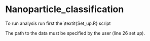 # Nanoparticle_classification

To run analysis run first the \textit{Set_up.R} script

The path to the data must be specified by the user (line 26 set up).